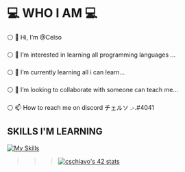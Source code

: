 # :computer:  WHO I AM :computer:
:white_circle: 👋 Hi, I’m @Celso <br>
<br>:white_circle: 👀 I’m interested in learning all programming languages ... <br>
<br>:white_circle: 🌱 I’m currently learning all i can learn... <br>
<br>:white_circle: 💞️ I’m looking to collaborate with someone can teach me... <br>
<br>:white_circle: 📫 How to reach me  on discord チェルソ .-.#4041 <br>

## SKILLS I'M LEARNING

[![My Skills](https://skillicons.dev/icons?i=c,linux,bash,vim,docker,kubernetes,github,git,vscode)](https://skillicons.dev)
<br>
>>> <a href="https://github.com/JaeSeoKim/badge42"><img src="https://badge42.vercel.app/api/v2/clbjnq29700060fl4qwttx1n7/stats?cursusId=21&coalitionId=285" alt="cschiavo's 42 stats" /></a>
<br>

<!---
celsoita/celsoita is a ✨ special ✨ repository because its `README.md` (this file) appears on your GitHub profile.
You can click the Preview link to take a look at your changes.
--->
